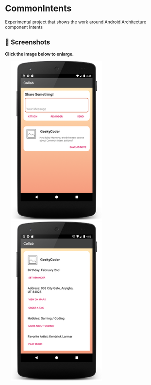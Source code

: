 # CommonIntents
Experimental project that shows the work around Android Architecture component Intents 


 ## 📸 Screenshots

**Click the image below to enlarge.**
<div>
<img src="/screenshots/screenone.png" height="auto" width="300" hspace="20">

<img src="/screenshots/screentwo.png" height="auto" width="300" hspace="20">


</div>
